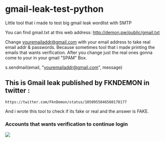 # gmail-leak-test-python
Little tool that i made to test big gmail leak wordlist with SMTP

You can find gmail.txt at this web address: http://demon.pw/public/gmail.txt

Change youremailaddr@gmail.com with your email address to take real email addr & passwords. Because sometimes tool that i made printing the emails that wants verification. After you change just the real ones gonna come to your in your gmail "SPAM" Box.

  s.sendmail(email, "youremailaddr@gmail.com", message)


## This is Gmail leak published by FKNDEMON in twitter :
    
    https://twitter.com/FknDemon/status/1050955846560178177
    
And i wrote this tool to check if its fake or real and the answer is FAKE.


### Accounts that wants verification to continue login

![](https://i.imgur.com/dxxjopA.png)
